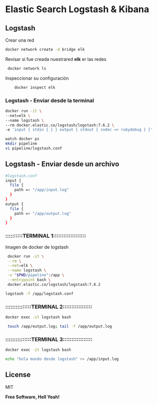 # Elastic Search Logstash & Kibana
## Logstash
Crear una red 
```bash
docker network create -d bridge elk
```
Revisar si fue creada nuestrared **elk** er las redes 
```bash
 docker network ls 
```
Inspeccionar su configuración
```bash
	docker inspect elk
```
### Logstash - Enviar desde la terminal
```bash
docker run -it \
--net=elk \
--name logstash \
--rm docker.elastic.co/logstash/logstash:7.6.2 \
-e 'input { stdin { } } output { stdout { codec => rubydebug } }'
```

```bash
watch docker ps 
mkdir pipeline
vi pipeline/logstash.conf
```
## Logstash - Enviar desde un archivo

```bash
#logstash.conf
input {
  file {
    path => "/app/input.log"
  }
}
output {
  file {
    path => "/app/output.log"
  }
}
```
### ::::::::::TERMINAL 1:::::::::::::::::::
Imagen de docker de logstash
```bash
 docker run -it \
 --rm \
 --net=elk \
 --name logstash \
 -v "$PWD/pipeline":/app \
 --entrypoint bash \
 docker.elastic.co/logstash/logstash:7.6.2 
```

```bash
logstash -f /app/logstash.conf
```

### :::::::::::::::TERMINAL 2:::::::::::::::::
```bash
docker exec -it logstash bash
```
```bash
 touch /app/output.log; tail -f /app/output.log
```

### :::::::::::::::TERMINAL 3:::::::::::::::::
```bash
docker exec -it logstash bash

```
```bash
echo "hola mundo desde logstash" >> /app/input.log
```


License
----

MIT


**Free Software, Hell Yeah!**

